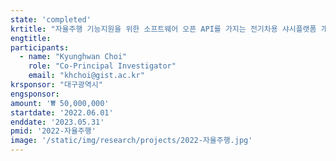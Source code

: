 ```yaml
---
state: 'completed'
krtitle: "자율주행 기능지원을 위한 소프트웨어 오픈 API를 가지는 전기차용 샤시플랫폼 개발"
engtitle: 
participants: 
  - name: "Kyunghwan Choi"
    role: "Co-Principal Investigator"
    email: "khchoi@gist.ac.kr"
krsponsor: "대구광역시"
engsponsor: 
amount: '₩ 50,000,000'
startdate: '2022.06.01'
enddate: '2023.05.31'
pmid: '2022-자율주행'
image: '/static/img/research/projects/2022-자율주행.jpg'
---
```


